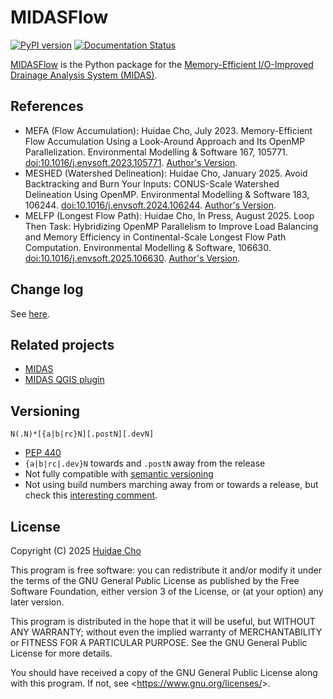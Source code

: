 # MIDASFlow

[![PyPI version](https://badge.fury.io/py/midasflow.svg)](https://badge.fury.io/py/midasflow)
[![Documentation Status](https://readthedocs.org/projects/midasflow/badge/?version=latest)](https://midasflow.readthedocs.io/en/latest/?badge=latest)

[MIDASFlow](https://github.com/HuidaeCho/midasflow) is the Python package for the [Memory-Efficient I/O-Improved Drainage Analysis System (MIDAS)](https://github.com/HuidaeCho/midas).

## References

* MEFA (Flow Accumulation): Huidae Cho, July 2023. Memory-Efficient Flow Accumulation Using a Look-Around Approach and Its OpenMP Parallelization. Environmental Modelling & Software 167, 105771. [doi:10.1016/j.envsoft.2023.105771](https://doi.org/10.1016/j.envsoft.2023.105771). [Author's Version](https://idea.isnew.info/publications/Memory-efficient%20flow%20accumulation%20using%20a%20look-around%20approach%20and%20its%20OpenMP%20parallelization%20Cho.2023%20.pdf).
* MESHED (Watershed Delineation): Huidae Cho, January 2025. Avoid Backtracking and Burn Your Inputs: CONUS-Scale Watershed Delineation Using OpenMP. Environmental Modelling & Software 183, 106244. [doi:10.1016/j.envsoft.2024.106244](https://doi.org/10.1016/j.envsoft.2024.106244). [Author's Version](https://idea.isnew.info/publications/Avoid%20backtracking%20and%20burn%20your%20inputs:%20CONUS-scale%20watershed%20delineation%20using%20OpenMP%20Cho.2025%20.pdf).
* MELFP (Longest Flow Path): Huidae Cho, In Press, August 2025. Loop Then Task: Hybridizing OpenMP Parallelism to Improve Load Balancing and Memory Efficiency in Continental-Scale Longest Flow Path Computation. Environmental Modelling & Software, 106630. [doi:10.1016/j.envsoft.2025.106630](https://doi.org/10.1016/j.envsoft.2025.106630). [Author's Version](https://idea.isnew.info/publications/Loop%20then%20task%20-%20Hybridizing%20OpenMP%20parallelism%20to%20improve%20load%20balancing%20and%20memory%20efficiency%20in%20continental-scale%20longest%20flow%20path%20computation%20-%20Cho.2025.pdf).

## Change log

See [here](https://github.com/HuidaeCho/midasflow/blob/main/ChangeLog.md).

## Related projects

* [MIDAS](https://github.com/HuidaeCho/midas)
* [MIDAS QGIS plugin](https://github.com/HuidaeCho/midas-qgis)

## Versioning

`N(.N)*[{a|b|rc}N][.postN][.devN]`

* [PEP 440](https://www.python.org/dev/peps/pep-0440/)
* `{a|b|rc|.dev}N` towards and `.postN` away from the release
* Not fully compatible with [semantic versioning](https://semver.org/)
* Not using build numbers marching away from or towards a release, but check
  this [interesting
  comment](https://github.com/semver/semver/issues/51#issuecomment-9718111).

## License

Copyright (C) 2025 [Huidae Cho](https://hcho.isnew.info/)

This program is free software: you can redistribute it and/or modify
it under the terms of the GNU General Public License as published by
the Free Software Foundation, either version 3 of the License, or
(at your option) any later version.

This program is distributed in the hope that it will be useful,
but WITHOUT ANY WARRANTY; without even the implied warranty of
MERCHANTABILITY or FITNESS FOR A PARTICULAR PURPOSE.  See the
GNU General Public License for more details.

You should have received a copy of the GNU General Public License
along with this program.  If not, see <<https://www.gnu.org/licenses/>>.
